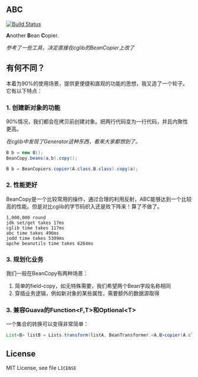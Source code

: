ABC
----
[![Build Status](https://api.travis-ci.org/code4craft/xsoup.png?branch=master)](https://travis-ci.org/code4craft/xsoup)

**A**nother **B**ean **C**opier.

*参考了一些工具，决定直接在cglib的BeanCopier上改了*

## 有何不同？

本着为90%的使用场景，提供更便捷和直观的功能的思想，我又造了一个轮子。它有以下特点：

### 1. 创建新对象的功能

90%情况，我们都会在拷贝前创建对象。把两行代码变为一行代码，并且内聚性更高。

*在cglib中发现了Generator这种东西，看来大家都想到了。*

```java
B b = new B();
BeanCopy.beans(a,b).copy();
```

```java
B b = BeanCopiers.copier(A.class,B.class).copy(a);
```

### 2. 性能更好

BeanCopy是一个比较常用的操作，通过合理的利用反射，ABC能够达到一个比较高的性能。但是对比cglib的字节码织入还是败下阵来！算了不做了。

	1,000,000 round
	jdk set/get takes 17ms
	cglib time takes 117ms
	abc time takes 496ms
	jodd time takes 5309ms
	apche beanutils time takes 6264ms

### 3. 规划化业务

我们一般在BeanCopy有两种场景：

1. 简单的field-copy，如无特殊需要，我们希望两个Bean字段名称相同
2. 穿插业务逻辑，例如新对象的某些属性，需要额外的数据源取得

### 3. 兼容Guava的Function\<F,T>和Optional\<T>

一个集合的转换可以变得非常简单：

```java
List<B> listB = Lists.transform(listA, BeanTransformer.<A,B>copier(A.class,B.class));
```

## License

MIT License, see file `LICENSE`


